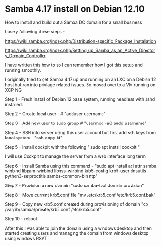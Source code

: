 # Samba 4.17 install on Debian 12.10 
How to install and build out a Samba DC domain for a small business

Losely following these steps - 

https://wiki.samba.org/index.php/Distribution-specific_Package_Installation

https://wiki.samba.org/index.php/Setting_up_Samba_as_an_Active_Directory_Domain_Controller

I have written this how to so I can remember how I got this setup and running smoothly. 

I originally tried to get Samba 4.17 up and running on an LXC on a Debian 12 host but ran into privlage related issues. So moved over to a VM running on XCP-NG

Step 1 - Fresh install of Debian 12 base system, running headless with sshd installed. 

Step 2 - Create local user - # "adduser username"

Step 3 - Add new user to sudo group # "usermod -aG sudo username"

Step 4 - SSH into server using this user account but first add ssh keys from local system - "ssh-copy-id"

Step 5 - Install cockpit with the following " sudo apt install cockpit "

I will use Cockpit to manage the server from a web interface long term

Step 6 - Install Samba using this command - "sudo apt install acl attr samba winbind libpam-winbind libnss-winbind krb5-config krb5-user dnsutils python3-setproctitle samba-common-bin ntp"

Step 7 - Provision a new domain "sudo samba-tool domain provision"

Step 8 - Move current krb5.conf file "mv /etc/krb5.conf /etc/krb5.conf.bak"

Step 9 - Copy new krb5.conf created during provisioning of domain "cp /var/lib/samba/private/krb5.conf /etc/krb5.conf"

Step 10 - reboot

After this I was able to join the domain using a windows desktop and then started creating users and managing the domain from windows desktop using windows RSAT
